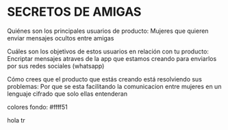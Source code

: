 # SECRETOS DE AMIGAS

Quiénes son los principales usuarios de producto: Mujeres  que quieren enviar mensajes  ocultos entre amigas

Cuáles son los objetivos de estos usuarios en relación con tu producto: Encriptar mensajes atraves de la app que estamos creando para enviarlos por sus  redes  sociales (whatsapp)

Cómo crees que el producto que estás creando está resolviendo sus problemas: Por que se esta facilitando la comunicacion entre mujeres en  un lenguaje cifrado  que solo ellas entenderan



colores
fondo:   #ffff51

hola tr

